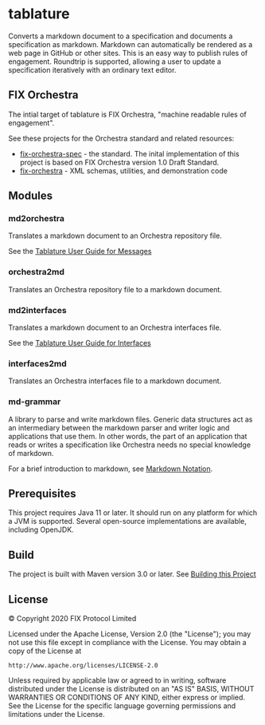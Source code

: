 # tablature

Converts a markdown document to a specification and documents a specification as markdown. Markdown can automatically be rendered as a web page in GitHub or other sites. This is an easy way to publish rules of engagement. Roundtrip is supported, allowing a user to update a specification iteratively with an ordinary text editor.

## FIX Orchestra

The intial target of tablature is FIX Orchestra, "machine readable rules of engagement". 

See these projects for the Orchestra standard and related resources:

* [fix-orchestra-spec](https://github.com/FIXTradingCommunity/fix-orchestra-spec) - the standard. The inital implementation of this project is based on FIX Orchestra version 1.0 Draft Standard.
* [fix-orchestra](https://github.com/FIXTradingCommunity/fix-orchestra) - XML schemas, utilities, and demonstration code

## Modules

### md2orchestra

Translates a markdown document to an Orchestra repository file. 

See the [Tablature User Guide for Messages](https://github.com/FIXTradingCommunity/tablature/wiki/Tablature-User-Guide-for-Messages)

### orchestra2md

Translates an Orchestra repository file to a markdown document. 

### md2interfaces

Translates a markdown document to an Orchestra interfaces file. 

See the [Tablature User Guide for Interfaces](https://github.com/FIXTradingCommunity/tablature/wiki/Tablature-User-Guide-for-Interfaces)

### interfaces2md

Translates an Orchestra interfaces file to a markdown document. 

### md-grammar

A library to parse and write markdown files. Generic data structures act as an intermediary between the markdown parser and writer logic and applications that use them. In other words, the part of an application that reads or writes a specification like Orchestra needs no special knowledge of markdown. 

For a brief introduction to markdown, see [Markdown Notation](https://github.com/FIXTradingCommunity/tablature/wiki/Markdown-Notation).

## Prerequisites
This project requires Java 11 or later. It should run on any platform for which a JVM is supported. Several open-source implementations are available, including OpenJDK.

## Build
The project is built with Maven version 3.0 or later. See [Building this Project](https://github.com/FIXTradingCommunity/tablature/wiki/Building-this-Project)

## License
© Copyright 2020 FIX Protocol Limited

Licensed under the Apache License, Version 2.0 (the "License");
you may not use this file except in compliance with the License.
You may obtain a copy of the License at

    http://www.apache.org/licenses/LICENSE-2.0

Unless required by applicable law or agreed to in writing, software
distributed under the License is distributed on an "AS IS" BASIS,
WITHOUT WARRANTIES OR CONDITIONS OF ANY KIND, either express or implied.
See the License for the specific language governing permissions and
limitations under the License.